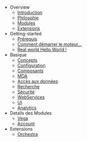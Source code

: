 - Overview
  - [Introduction](overview/introduction.md)
  - [Philosphie](overview/philosophie.md)
  - [Modules](overview/modules.md)
  - [Extensions](overview/extensions.md)
- Getting-started
  - [Prérequis](getting-started/requirements.md)  
  - [Comment démarrer le moteur...](getting-started/helloworld.md)
  - [Real world Hello World !](getting-started/realworld_helloworld.md)  
- Basique
  - [Concepts](basic/concepts.md)
  - [Configuration](basic/configuration.md)
  - [Composants](basic/composants.md)
  - [MDA](basic/mda.md)
  - [Accès aux données](basic/dao.md)
  - [Recherche](basic/recherche.md)
  - [Sécurité](basic/securite.md)
  - [WebServices](basic/webservices.md)
  - [UI](basic/ui.md)
  - [Analytics](basic/analytics.md)
- Details des Modules
  - [Vega](advanced/vega.md)
  - [Account](advanced/account.md)
- Extensions
  - [Orchestra](extensions/orchestra.md)

